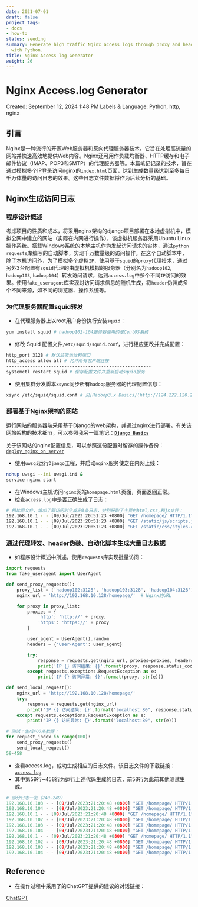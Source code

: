 ```yaml
---
date: 2021-07-01
draft: false
project_tags:
- docs
- how-to
status: seeding
summary: Generate high traffic Nginx access logs through proxy and header manipulation
  with Python.
title: Nginx Access log Generator
weight: 26
---
```


# Nginx Access.log Generator

Created: September 12, 2024 1:48 PM
Labels & Language: Python, http, nginx

## 引言

Nginx是一种流行的开源Web服务器和反向代理服务器技术。它旨在处理高流量的网站并快速高效地提供Web内容。Nginx还可用作负载均衡器、HTTP缓存和电子邮件协议（IMAP、POP3和SMTP）的代理服务器等。本篇笔记记录的技术，旨在通过模拟多个IP登录访问nginx的`index.html`页面，达到生成数量级达到至多每日千万体量的访问日志的效果。这些日志文件数据将作为后续分析的基础。

## Nginx生成访问日志

### 程序设计概述

考虑项目的性质和成本，将采用nginx架构的django项目部署在本地虚拟机中，模拟公网中建立的网站（实际在内网进行操作），该虚拟机服务器采用Ubuntu Linux操作系统。搭载Windows系统的本地主机作为发起访问请求的实体，通过`python requests`库编写的自动脚本，实现千万数量级的访问操作。在这个自动脚本中，除了本机访问外，为了模拟多个虚拟`IP`，使用基于`squid`的`proxy`代理技术，通过另外3台配置有`squid`代理的由虚拟机模拟的服务器（分别名为`hadoop102`, `hadoop103`, `hadoop104`）转发访问请求，达到`access.log`中多个不同`IP`访问的效果。使用`fake_useragent`库实现对访问请求信息的随机生成，将`header`伪装成多个不同来源，如不同的浏览器、操作系统等。

### 为代理服务器配置squid转发

- 在代理服务器上以root用户身份执行安装`squid`：

```bash
yum install squid # hadoop102-104服务器使用的是CentOS系统
```

- 修改 Squid 配置文件`/etc/squid/squid.conf`，进行相应更改并完成配置：

```bash
http_port 3128 # 默认监听地址和端口
http_access allow all # 允许所有客户端连接
-------------------------------------------------------
systemctl restart squid # 保存配置文件并重新启动squid服务
```

- 使用集群分发脚本`xsync`同步所有`hadoop`服务器的代理配置信息：

```bash
xsync /etc/squid/squid.conf # 见[Hadoop3.x Basics](http://124.222.120.214/media/notion_files/070523/hadoop_basics_notes.html)
```

### 部署基于Nginx架构的网站

运行网站的服务器端采用基于Django的web架构，并通过nginx进行部署。有关该网站架构的技术细节，可以参照我另一篇笔记：[**`Django Basics`**](http://124.222.120.214/media/notion_files/070923/Django%20Basics%20668d2388c67b47869a192459163ec675.html)

关于该网站的nginx配置信息，可以参照这份配置时留存的操作备份：[`deploy_nginx_on_server`](http://124.222.120.214/media/notion_files/070923/deploy_nginx_on_server.txt)

- 使用`uwsgi`运行`Django`工程，并启动`nginx`服务使之在内网上线：

```bash
nohup uwsgi --ini uwsgi.ini &
service nginx start
```

- 在Windows主机访问`nginx`网站`homepage.html`页面，页面返回正常。
- 检查`access.log`中是否正确生成了日志：

```bash
# 相比原文件，增加了新访问时生成的3条日志，分别获取了主页的html,css,和js文件：
192.168.10.1 - - [09/Jul/2023:20:51:23 +0800] "GET /homepage/ HTTP/1.1" 200 5266 "-" "Mozilla/5.0 (Windows NT 10.0; Win64; x64) AppleWebKit/537.36 (KHTML, like Gecko) Chrome/114.0.0.0 Safari/537.36 Edg/114.0.1823.67"
192.168.10.1 - - [09/Jul/2023:20:51:23 +0800] "GET /static/js/scripts.js HTTP/1.1" 404 1035 "http://192.168.10.128/homepage/" "Mozilla/5.0 (Windows NT 10.0; Win64; x64) AppleWebKit/537.36 (KHTML, like Gecko) Chrome/114.0.0.0 Safari/537.36 Edg/114.0.1823.67"
192.168.10.1 - - [09/Jul/2023:20:51:23 +0800] "GET /static/css/styles.css HTTP/1.1" 404 1029 "http://192.168.10.128/homepage/" "Mozilla/5.0 (Windows NT 10.0; Win64; x64) AppleWebKit/537.36 (KHTML, like Gecko) Chrome/114.0.0.0 Safari/537.36 Edg/114.0.1823.67"
```

### 通过代理转发、header伪装、自动化脚本生成大量日志数据

- 如程序设计概述中所述，使用`requests`库实现批量访问：

```python
import requests
from fake_useragent import UserAgent

def send_proxy_requests():
    proxy_list = ['hadoop102:3128', 'hadoop103:3128', 'hadoop104:3128']  # 代理服务器列表
    nginx_url = 'http://192.168.10.128/homepage/'  # Nginx的URL

    for proxy in proxy_list:
        proxies = {
            'http': 'http://' + proxy,
            'https': 'https://' + proxy
        }

        user_agent = UserAgent().random
        headers = {'User-Agent': user_agent}

        try:
            response = requests.get(nginx_url, proxies=proxies, headers=headers)
            print('IP {} 访问结果: {}'.format(proxy, response.status_code))
        except requests.exceptions.RequestException as e:
            print('IP {} 访问异常: {}'.format(proxy, str(e)))

def send_local_request():
    nginx_url = 'http://192.168.10.128/homepage/'
    try:
        response = requests.get(nginx_url)
        print('IP {} 访问结果: {}'.format("localhost:80", response.status_code))
    except requests.exceptions.RequestException as e:
        print('IP {} 访问异常: {}'.format("localhost:80", str(e)))

# 测试：生成400条数据：
for request_index in range(100):
    send_proxy_requests()
    send_local_request()
59-458
```

- 查看access.log，成功生成相应的日志文件。该日志文件的下载链接：[`access.log`](http://124.222.120.214/download/access_log.txt)
- 其中第59行~458行为运行上述代码生成的日志，前58行为此前其他测试生成。

```python
# 部分日志一览（240~249）
192.168.10.103 - - [09/Jul/2023:21:20:48 +0800] "GET /homepage/ HTTP/1.1" 200 21552 "-" "Mozilla/4.0 (compatible; MSIE 6.0; Linux i686 ; en) Opera 9.70"
192.168.10.104 - - [09/Jul/2023:21:20:48 +0800] "GET /homepage/ HTTP/1.1" 200 21552 "-" "Mozilla/4.0 (compatible; MSIE 6.0; Windows NT 5.0) Opera 7.10  [en]"
192.168.10.1 - - [09/Jul/2023:21:20:48 +0800] "GET /homepage/ HTTP/1.1" 200 5266 "-" "python-requests/2.31.0"
192.168.10.102 - - [09/Jul/2023:21:20:48 +0800] "GET /homepage/ HTTP/1.1" 200 21552 "-" "Mozilla/5.0 (Macintosh; U; Intel Mac OS X 10_5_2; pt-br) AppleWebKit/525.13 (KHTML, like Gecko) Version/3.1 Safari/525.13"
192.168.10.103 - - [09/Jul/2023:21:20:48 +0800] "GET /homepage/ HTTP/1.1" 200 21552 "-" "Mozilla/5.0 (Macintosh; U; PPC Mac OS X; nl-nl) AppleWebKit/418.8 (KHTML, like Gecko) Safari/419.3"
192.168.10.104 - - [09/Jul/2023:21:20:48 +0800] "GET /homepage/ HTTP/1.1" 200 21552 "-" "Mozilla/5.0 (Windows; U; Windows NT 6.0; en-US) AppleWebKit/525.19 (KHTML, like Gecko) Chrome/1.0.154.59 Safari/525.19"
192.168.10.1 - - [09/Jul/2023:21:20:48 +0800] "GET /homepage/ HTTP/1.1" 200 5266 "-" "python-requests/2.31.0"
192.168.10.102 - - [09/Jul/2023:21:20:48 +0800] "GET /homepage/ HTTP/1.1" 200 21552 "-" "Mozilla/5.0 (X11; U; Linux x86_64; de; rv:1.8.1.12) Gecko/20080208 Fedora/2.0.0.12-1.fc8 Firefox/2.0.0.12"
192.168.10.103 - - [09/Jul/2023:21:20:48 +0800] "GET /homepage/ HTTP/1.1" 200 21552 "-" "Mozilla/5.0 (Windows NT 10.0; Win64; x64) AppleWebKit/537.36 (KHTML like Gecko) Chrome/51.0.2704.79 Safari/537.36 Edge/14.14931"
192.168.10.104 - - [09/Jul/2023:21:20:48 +0800] "GET /homepage/ HTTP/1.1" 200 21552 "-" "Mozilla/4.0 (compatible; MSIE 8.0; Windows NT 6.0; en) Opera 11.00"
```

## Reference

- 在操作过程中采用了的ChatGPT提供的建议的对话链接：

[ChatGPT](https://chat.openai.com/share/16f97992-a96a-4c43-9970-7c963f9e1be0)
